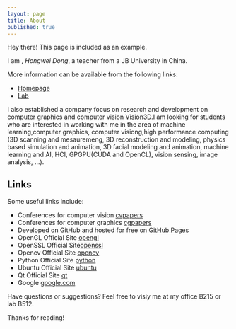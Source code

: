 ```yaml
---
layout: page
title: About
published: true
---
```


<p class="message">
  Hey there! This page is included as an example. 
</p>

I am , *Hongwei Dong*, a teacher from a JB University in China. 

More information can be available from the following links:

* [Homepage](http://hwdong.com)
* [Lab](http://hwdong.com/cgcv.html)

I also established a company focus on research and development on computer graphics and computer vision [Vision3D](http://www.3d.com).I am looking for students who are interested in working with me in the area of machine learning,computer graphics, computer visiong,high performance computing (3D scanning and mesauremeng, 3D reconstruction and modeling, physics based simulation and animation, 3D facial modeling and animation, machine learning and AI, HCI, GPGPU(CUDA and OpenCL), vision sensing, image analysis, ...). 

## Links

Some useful links include:

* Conferences for computer vision [cvpapers](http://www.cvpapers.com)
* Conferences for computer graphics [cgpapers](http://kesen.realtimerendering.com/)
* Developed on GitHub and hosted for free on [GitHub Pages](https://pages.github.com)
* OpenGL Official Site [opengl](http://opengl.org)
* OpenSSL Official Site[openssl](http://openssl.org)
* Opencv Official Site [opencv](http://opencv.org)
* Python Official Site [python](https://www.python.org/) 
* Ubuntu  Official Site [ubuntu](http://www.ubuntu.com/)
* Qt Official Site [qt](http://qt-project.org/)
* Google [google.com](http://www.google.com/)

Have questions or suggestions? Feel free to visiy me at my office B215 or lab B512.

Thanks for reading!
